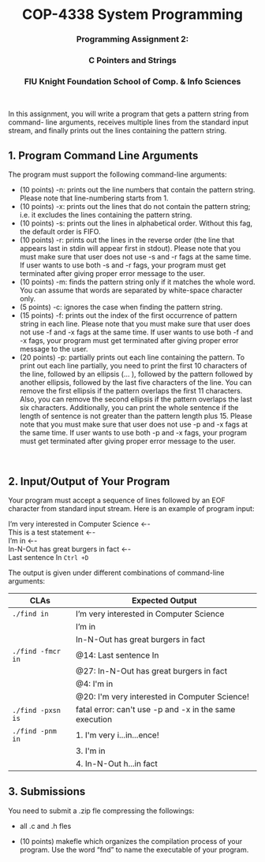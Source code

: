 <div align="center">

# COP-4338 System Programming

### Programming Assignment 2:

### C Pointers and Strings

### FIU Knight Foundation School of Comp. & Info Sciences
</div>

</br>

In this assignment, you will write a program that gets a pattern string from command-
line arguments, receives multiple lines from the standard input stream, and finally prints out
the lines containing the pattern string.

## 1. Program Command Line Arguments

The program must support the following command-line arguments:

- (10 points) -n: prints out the line numbers that contain the pattern string. Please note
    that line-numbering starts from 1.
- (10 points) -x: prints out the lines that do not contain the pattern string; i.e. it
    excludes the lines containing the pattern string.
- (10 points) -s: prints out the lines in alphabetical order. Without this fag, the default
    order is FIFO.
- (10 points) -r: prints out the lines in the reverse order (the line that appears last in
    stdin will appear first in stdout). Please note that you must make sure that user does
    not use -s and -r fags at the same time. If user wants to use both -s and -r fags, your
    program must get terminated after giving proper error message to the user.
- (10 points) -m: finds the pattern string only if it matches the whole word. You can
    assume that words are separated by white-space character only.
- (5 points) -c: ignores the case when finding the pattern string.
- (15 points) -f: prints out the index of the first occurrence of pattern string in each line.
    Please note that you must make sure that user does not use -f and -x fags at the same
    time. If user wants to use both -f and -x fags, your program must get terminated after
    giving proper error message to the user.
- (20 points) -p: partially prints out each line containing the pattern. To print out
    each line partially, you need to print the first 10 characters of the line, followed by an
    ellipsis (... ), followed by the pattern followed by another ellipsis, followed by the last 
    five characters of the line. You can remove the first ellipsis if the pattern overlaps the
    first 11 characters. Also, you can remove the second ellipsis if the pattern overlaps
    the last six characters. Additionally, you can print the whole sentence if the length
    of sentence is not greater than the pattern length plus 15. Please note that you must
    make sure that user does not use -p and -x fags at the same time. If user wants to
    use both -p and -x fags, your program must get terminated after giving proper error
    message to the user.

</br>

## 2. Input/Output of Your Program

Your program must accept a sequence of lines followed by an EOF character from standard
input stream. Here is an example of program input:

I’m very interested in Computer Science ←- </br>
This is a test statement ←- </br>
I’m in ←- </br>
In-N-Out has great burgers in fact ←- </br>
Last sentence In `Ctrl +D`

The output is given under different combinations of command-line arguments:


| CLAs      | Expected Output                           |
| --------- | ----------------------------------------- |
| `./find in`| I’m very interested in Computer Science   |
|           | I’m in                                    |
|           | In-N-Out has great burgers in fact        |
|`./find -fmcr in`|   @14: Last sentence In                     |
|                  |  @27: In-N-Out has great burgers in fact |
|                  |  @4: I'm in                              |
|                  |  @20: I'm very interested in Computer Science! |
| `./find -pxsn is`| fatal error: can't use -p and -x in the same execution |
| `./find -pnm in` | 1. I'm very i...in...ence! |
|                  |  3. I'm in                 |
|                  |  4. In-N-Out h...in fact   |

## 3. Submissions

You need to submit a .zip fle compressing the followings:

- all .c and .h fles

- (10 points) makefle which organizes the compilation process of your program. Use
    the word “fnd” to name the executable of your program.


